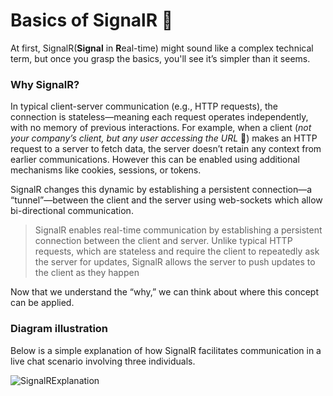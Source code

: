 # Basics of SignalR 📡

At first, SignalR(**Signal** in **R**eal-time) might sound like a complex technical term, but once you grasp the basics, you'll see it’s simpler than it seems.

### Why SignalR?
In typical client-server communication (e.g., HTTP requests), the connection is stateless—meaning each request operates independently, with no memory of previous interactions. For example, when a client (_not your company’s client, but any user accessing the URL_ 🤭) makes an HTTP request to a server to fetch data, the server doesn’t retain any context from earlier communications. However this can be enabled using additional mechanisms like cookies, sessions, or tokens.

SignalR changes this dynamic by establishing a persistent connection—a “tunnel”—between the client and the server using web-sockets which allow bi-directional communication. 

> SignalR enables real-time communication by establishing a persistent connection between the client and server. Unlike typical HTTP requests, which are stateless and require the client to repeatedly ask the server for updates, SignalR allows the server to push updates to the client as they happen

Now that we understand the “why,” we can think about where this concept can be applied.

### Diagram illustration
Below is a simple explanation of how SignalR facilitates communication in a live chat scenario involving three individuals.

![SignalRExplanation](https://github.com/user-attachments/assets/3dcdca35-c6da-4591-8b47-868531e67a3c)

